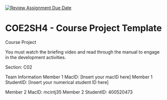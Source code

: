 [![Review Assignment Due Date](https://classroom.github.com/assets/deadline-readme-button-22041afd0340ce965d47ae6ef1cefeee28c7c493a6346c4f15d667ab976d596c.svg)](https://classroom.github.com/a/mLqiHWLE)
# COE2SH4 - Course Project Template
Course Project

You must watch the briefing video and read through the manual to engage in the development activities.


Section: C02

Team Information
Member 1 MacID: [Insert your macID here]
Member 1 StudentID: [Insert your numerical student ID here]

Member 2 MacID: mcintj35
Member 2 StudentID: 400520473
